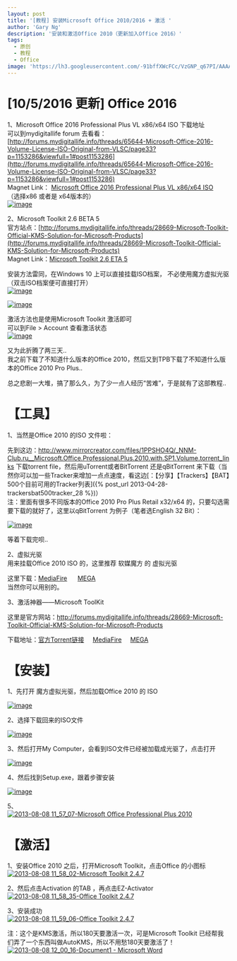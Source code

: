 ```yaml
---
layout: post
title: '[教程] 安装Microsoft Office 2010/2016 + 激活 '
author: 'Gary Ng'
description: '安装和激活Office 2010（更新加入Office 2016）'
tags:
  - 原创
  - 教程
  - Office
image: 'https://lh3.googleusercontent.com/-91bffXWcFCc/VzGNP_q67PI/AAAAAAAAJZQ/wF-JLfi23f8fiqxmvjGNLRlh_wrY7m0mgCHM/s1600/10-05-2016_152458.png'
---
```


# [10/5/2016 更新] Office 2016
1、Microsoft Office 2016 Professional Plus VL x86/x64 ISO 下载地址  
可以到mydigitallife forum 去看看：[http://forums.mydigitallife.info/threads/65644-Microsoft-Office-2016-Volume-License-ISO-Original-from-VLSC/page33?p=1153286&viewfull=1#post1153286](http://forums.mydigitallife.info/threads/65644-Microsoft-Office-2016-Volume-License-ISO-Original-from-VLSC/page33?p=1153286&viewfull=1#post1153286)  
Magnet Link： [
Microsoft Office 2016 Professional Plus VL x86/x64 ISO](magnet:?xt=urn:btih:15B5E810D44F5211FC7DD62845CE8E923F2F467F)  
（选择x86 或者是 x64版本的）  
[![image](https://lh3.googleusercontent.com/-fJulBtK4GwQ/VzGQYLgQQlI/AAAAAAAAJZc/8vM1fK7ZIhkmLaW5HgTB6fu8gqDJilO3gCHM/s800/10-05-2016_153948.png "image")](https://lh3.googleusercontent.com/-fJulBtK4GwQ/VzGQYLgQQlI/AAAAAAAAJZc/8vM1fK7ZIhkmLaW5HgTB6fu8gqDJilO3gCHM/s1600/10-05-2016_153948.png)

2、Microsoft Toolkit 2.6 BETA 5  
官方站点：[http://forums.mydigitallife.info/threads/28669-Microsoft-Toolkit-Official-KMS-Solution-for-Microsoft-Products](http://forums.mydigitallife.info/threads/28669-Microsoft-Toolkit-Official-KMS-Solution-for-Microsoft-Products)  
Magnet Link：[Microsoft Toolkit 2.6 ETA 5](magnet:?xt=urn:btih:IDK76GZ6JUOAOLZ7K3A4ITFOQMHELTKE&dn=Microsoft%20Toolkit%202.6%20BETA%205%20Official%20Torrent&tr=udp%3A%2F%2Fcoppersurfer.tk%3A6969%2Fannounce&tr=http%3A%2F%2Fannounce.torrentsmd.com%3A8080%2Fannounce.php&tr=udp%3A%2F%2Ftracker.istole.it%3A80%2Fannounce&tr=udp%3A%2F%2F12.rarbg.me%3A80%2Fannounce&tr=http%3A%2F%2Ftracker.aletorrenty.pl%3A2710%2Fannounce&tr=udp%3A%2F%2Ftracker.istole.it%3A6969%2Fannounce&tr=udp%3A%2F%2Ftracker.coppersurfer.tk%3A6969&tr=udp%3A%2F%2Fexodus.desync.com%3A6969&tr=udp%3A%2F%2Ftracker.openbittorrent.com%3A80&tr=udp%3A%2F%2Ftracker.publicbt.com%3A80%2Fannounce&tr=udp%3A%2F%2Fwww.eddie4.nl%3A6969%2Fannounce&tr=udp%3A%2F%2F9.rarbg.me%3A2710%2Fannounce&tr=udp%3A%2F%2Fexplodie.org%3A6969%2Fannounce&tr=udp%3A%2F%2F9.rarbg.com%3A2710%2Fannounce&tr=udp%3A%2F%2Ftracker.btzoo.eu%3A80%2Fannounce&tr=udp%3A%2F%2Fopen.demonii.com%3A1337&net=Public&net=I2P&net=Tor)  

安装方法雷同，在Windows 10 上可以直接挂载ISO档案， 不必使用魔方虚拟光驱（双击ISO档案便可直接打开）  
[![image](https://lh3.googleusercontent.com/-aDvtmN2ycdo/VzGNPeTsdeI/AAAAAAAAJZI/lCtj31o6vvc63dYiQr-y3ARC2hLDIObJwCHM/s800/10-05-2016_152156.png "image")](https://lh3.googleusercontent.com/-aDvtmN2ycdo/VzGNPeTsdeI/AAAAAAAAJZI/lCtj31o6vvc63dYiQr-y3ARC2hLDIObJwCHM/s1600/10-05-2016_152156.png)  

[![image](https://lh3.googleusercontent.com/-t54BjvqzuGY/VzGNPebuS2I/AAAAAAAAJZM/pqXhRieE_kQ-pIAFh07YdB4QTiGMMuJJgCHM/s800/10-05-2016_152218.png "image")](https://lh3.googleusercontent.com/-t54BjvqzuGY/VzGNPebuS2I/AAAAAAAAJZM/pqXhRieE_kQ-pIAFh07YdB4QTiGMMuJJgCHM/s1600/10-05-2016_152218.png)  

激活方法也是使用Microsoft Toolkit 激活即可  
可以到File > Account 查看激活状态  
[![image](https://lh3.googleusercontent.com/-91bffXWcFCc/VzGNP_q67PI/AAAAAAAAJZQ/wF-JLfi23f8fiqxmvjGNLRlh_wrY7m0mgCHM/s800/10-05-2016_152458.png "image")](https://lh3.googleusercontent.com/-91bffXWcFCc/VzGNP_q67PI/AAAAAAAAJZQ/wF-JLfi23f8fiqxmvjGNLRlh_wrY7m0mgCHM/s1600/10-05-2016_152458.png)  



又为此折腾了两三天..  
我之前下载了不知道什么版本的Office
2010，然后又到TPB下载了不知道什么版本的Office 2010 Pro Plus..  

总之悲剧一大堆，搞了那么久，为了少一点人经历“苦难”，于是就有了这部教程..  

# 【工具】  
1、当然是Office 2010 的ISO 文件啦：  

先到这边：<http://www.mirrorcreator.com/files/1PPSHO4Q/_NNM-Club.ru__Microsoft.Office.Professional.Plus.2010.with.SP1.Volume.torrent_links>
下载torrent file，然后用uTorrent或者BitTorrent 还是qBitTorrent
来下载（当然你可以加一些Tracker来增加一点点速度，看这边[：【分享】【Trackers】【BAT】500个目前可用的Tracker列表]({% post_url 2013-04-28-trackersbat500tracker_28 %})）  
注：里面有很多不同版本的Office 2010 Pro Plus Retail x32/x64
的，只要勾选需要下载的就好了，这里以qBitTorrent 为例子（笔者选English 32
Bit）：  

[![image](http://lh6.ggpht.com/-9lnLfX5OLJg/UgM8P3QvW-I/AAAAAAAADrU/2rxifxdszco/image_thumb.png?imgmax=800 "image")](http://lh4.ggpht.com/-uW5Fbdmzxw8/UgM8PIecR7I/AAAAAAAADrM/7d2-J-oylzA/s1600-h/image%25255B2%25255D.png)  

等着下载完呗..  

<!-- More -->

2、虚拟光驱  
用来挂载Office 2010 ISO 的，这里推荐 软媒魔方 的 虚拟光驱  

这里下载：[MediaFire](http://www.mediafire.com/download/9q2cb7qpiscp5ks/virtualdrivemaster.exe)     
[MEGA](https://mega.co.nz/#!7ZAniA6I!FrDmZhf5T5IrrmCW113stju_8QwPSOOlJnmYSev8_-o)  
当然你可以用别的。  

3、激活神器——Microsoft ToolKit  

这里是官方网站：<http://forums.mydigitallife.info/threads/28669-Microsoft-Toolkit-Official-KMS-Solution-for-Microsoft-Products>  

下载地址：[官方Torrent链接](magnet:?xt=urn:btih:F79514E32569A53A20BE42F854FC4D17240974D7&dn=Microsoft%20Toolkit%202.4.7%20Official%20Torrent&tr=udp%3a%2f%2ftracker.publicbt.com%3a80&tr=udp%3a%2f%2ftracker.istole.it%3a80%2fannounce&tr=udp%3a%2f%2ftracker.openbittorrent.com%3a80)    
[MediaFire](http://www.mediafire.com/download/kjftx7ouaxrjypx/Microsoft_Toolkit.exe)    
[MEGA](https://mega.co.nz/#!SRo2WaKC!CV1vghSx4JkaVs_H0rtKWROiWI1JQ37IZGvWq9qhnQo)  

# 【安装】  
1、先打开 魔方虚拟光驱，然后加载Office 2010 的 ISO  

[![image](http://lh4.ggpht.com/-IqTRfHwMk6c/UgM8RCV4yOI/AAAAAAAADrk/WrxpX_xpqRA/image_thumb%25255B1%25255D.png?imgmax=800 "image")](http://lh3.ggpht.com/--6sWnv0NdLc/UgM8QbgGzoI/AAAAAAAADrc/MG5TLJn1iUg/s1600-h/image%25255B5%25255D.png)  

2、选择下载回来的ISO文件  

[![image](http://lh4.ggpht.com/-jeFJdskgwN8/UgM8SJgITdI/AAAAAAAADr0/YD3ir9BSVfM/image_thumb%25255B2%25255D.png?imgmax=800 "image")](http://lh4.ggpht.com/-3sX1tS6Tfa8/UgM8RiA-4TI/AAAAAAAADrs/ENffUCwrdhY/s1600-h/image%25255B8%25255D.png)  

3、然后打开My Computer，会看到ISO文件已经被加载成光驱了，点击打开  

[![image](http://lh4.ggpht.com/-bGmzsYZ8hFg/UgM8UHqMWlI/AAAAAAAADsE/5U-StQm0K4o/image_thumb%25255B3%25255D.png?imgmax=800 "image")](http://lh3.ggpht.com/-0PkB26wWEI8/UgM8TolVQ6I/AAAAAAAADr8/JJkX12TVmyo/s1600-h/image%25255B11%25255D.png)  

4、然后找到Setup.exe，跟着步骤安装  

[![image](http://lh6.ggpht.com/-IHR5S6vIVrc/UgM8Vd_FiuI/AAAAAAAADsU/rcDUyDnYpKs/image_thumb%25255B4%25255D.png?imgmax=800 "image")](http://lh5.ggpht.com/-vC_VO9N7dQ4/UgM8Uo9zJCI/AAAAAAAADsM/h8xlDL9FKBk/s1600-h/image%25255B14%25255D.png)  

5、  
[![2013-08-08 11\_57\_07-Microsoft Office Professional Plus
2010](http://lh4.ggpht.com/-o3901zVE2g8/UgM8XFH4beI/AAAAAAAADsk/HumxHd4E5YM/2013-08-08%25252011_57_07-Microsoft%252520Office%252520Professional%252520Plus%2525202010_thumb.png?imgmax=800 "2013-08-08 11_57_07-Microsoft Office Professional Plus 2010")](http://lh3.ggpht.com/-Dy60kBrLbrE/UgM8WfJufTI/AAAAAAAADsc/nElwa9CHSm8/s1600-h/2013-08-08%25252011_57_07-Microsoft%252520Office%252520Professional%252520Plus%2525202010%25255B2%25255D.png)  

# 【激活】  
1、安装Office 2010 之后，打开Microsoft Toolkit，点击Office 的小图标  
[![2013-08-08 11\_58\_02-Microsoft Toolkit
2.4.7](http://lh5.ggpht.com/-yRNvCkTPh40/UgM8YXAUQlI/AAAAAAAADs0/eiZhFdsC0V0/2013-08-08%25252011_58_02-Microsoft%252520Toolkit%2525202.4.7_thumb.png?imgmax=800 "2013-08-08 11_58_02-Microsoft Toolkit 2.4.7")](http://lh6.ggpht.com/-jya_id4V750/UgM8XoTAoZI/AAAAAAAADss/_grs0Qy6TR8/s1600-h/2013-08-08%25252011_58_02-Microsoft%252520Toolkit%2525202.4.7%25255B2%25255D.png)  

2、然后点击Activation 的TAB ，再点击EZ-Activator  
[![2013-08-08 11\_58\_35-Office Toolkit
2.4.7](http://lh4.ggpht.com/-TTylY3b_kBc/UgM8ZjQOpqI/AAAAAAAADtE/ZFgrDZTjSaU/2013-08-08%25252011_58_35-Office%252520Toolkit%2525202.4.7_thumb%25255B1%25255D.png?imgmax=800 "2013-08-08 11_58_35-Office Toolkit 2.4.7")](http://lh3.ggpht.com/-hnZ2Xnee_PA/UgM8YyLM1cI/AAAAAAAADs8/ASU5k9TaEks/s1600-h/2013-08-08%25252011_58_35-Office%252520Toolkit%2525202.4.7%25255B5%25255D.png)  

3、安装成功  
[![2013-08-08 11\_59\_06-Office Toolkit
2.4.7](http://lh4.ggpht.com/-KPnoX7_m1sU/UgM8a7_dQRI/AAAAAAAADtU/XN5b2I8AN2U/2013-08-08%25252011_59_06-Office%252520Toolkit%2525202.4.7_thumb.png?imgmax=800 "2013-08-08 11_59_06-Office Toolkit 2.4.7")](http://lh6.ggpht.com/-_Q9ynWh-9Sc/UgM8aIYWboI/AAAAAAAADtM/m8AuNL54qi8/s1600-h/2013-08-08%25252011_59_06-Office%252520Toolkit%2525202.4.7%25255B2%25255D.png)  

注：这个是KMS激活，所以180天要激活一次，可是Microsoft Toolkit
已经帮我们弄了一个东西叫做AutoKMS，所以不用愁180天要激活了！  
[![2013-08-08 12\_00\_16-Document1 - Microsoft
Word](http://lh6.ggpht.com/-qJ2t4n4YKrI/UgM8cutgtbI/AAAAAAAADtk/vG2ZE1p_x9E/2013-08-08%25252012_00_16-Document1%252520-%252520Microsoft%252520Word_thumb.png?imgmax=800 "2013-08-08 12_00_16-Document1 - Microsoft Word")](http://lh6.ggpht.com/-lKExVCB9hP4/UgM8bhgA2EI/AAAAAAAADtc/tALJjyInyTw/s1600-h/2013-08-08%25252012_00_16-Document1%252520-%252520Microsoft%252520Word%25255B2%25255D.png)
